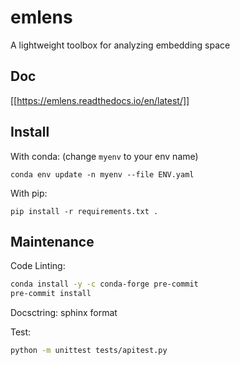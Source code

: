 # emlens
A lightweight toolbox for analyzing embedding space

## Doc
[[https://emlens.readthedocs.io/en/latest/]]

## Install

With conda: (change `myenv` to your env name) 
```
conda env update -n myenv --file ENV.yaml
```

With pip: 
```
pip install -r requirements.txt .
```

## Maintenance

Code Linting:
```bash
conda install -y -c conda-forge pre-commit
pre-commit install
```

Docsctring: sphinx format

Test:
```bash
python -m unittest tests/apitest.py
```




